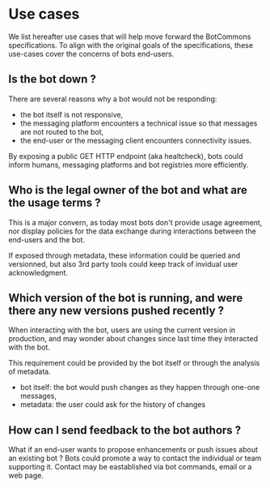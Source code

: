 # Use cases

We list hereafter use cases that will help move forward the BotCommons specifications.
To align with the original goals of the specifications, these use-cases cover the concerns of bots end-users.


## Is the bot down ?

There are several reasons why a bot would not be responding: 
- the bot itself is not responsive,
- the messaging platform encounters a technical issue so that messages are not routed to the bot,
- the end-user or the messaging client encounters connectivity issues.

By exposing a public GET HTTP endpoint (aka healtcheck), bots could inform humans, messaging platforms and bot registries more efficiently.


## Who is the legal owner of the bot and what are the usage terms ?

This is a major convern, as today most bots don't provide usage agreement, nor display policies for the data exchange during interactions between the end-users and the bot.

If exposed through metadata, these information could be queried and versionned, but also 3rd party tools could keep track of invidual user acknowledgment.


## Which version of the bot is running, and were there any new versions pushed recently ?

When interacting with the bot, users are using the current version in production,
and may wonder about changes since last time they interacted with the bot.

This requirement could be provided by the bot itself or through the analysis of metadata. 
- bot itself: the bot would push changes as they happen through one-one messages,
- metadata: the user could ask for the history of changes


## How can I send feedback to the bot authors ?

What if an end-user wants to propose enhancements or push issues about an existing bot ?
Bots could promote a way to contact the individual or team supporting it.
Contact may be eastablished via bot commands, email or a web page.
